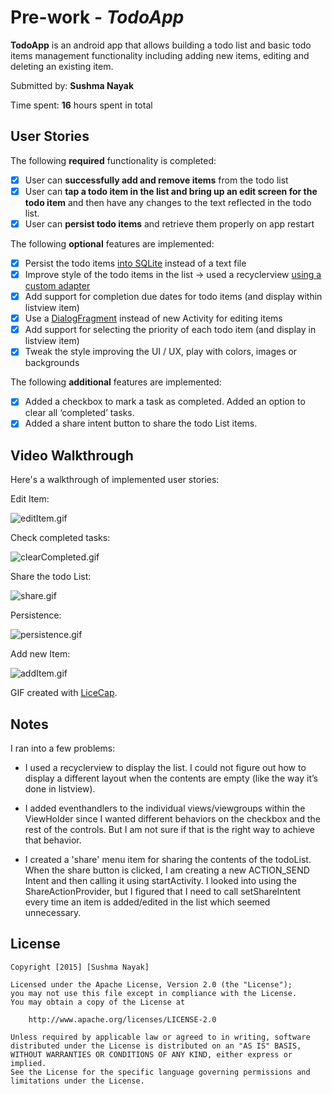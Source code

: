 # Pre-work - *TodoApp*

**TodoApp** is an android app that allows building a todo list and basic todo items management functionality including adding new items, editing and deleting an existing item.

Submitted by: **Sushma Nayak**

Time spent: **16** hours spent in total

## User Stories

The following **required** functionality is completed:

* [x] User can **successfully add and remove items** from the todo list
* [x] User can **tap a todo item in the list and bring up an edit screen for the todo item** and then have any changes to the text reflected in the todo list.
* [x] User can **persist todo items** and retrieve them properly on app restart

The following **optional** features are implemented:

* [x] Persist the todo items [into SQLite](http://guides.codepath.com/android/Persisting-Data-to-the-Device#sqlite) instead of a text file
* [x] Improve style of the todo items in the list -> used a recyclerview [using a custom adapter](http://guides.codepath.com/android/Using-an-ArrayAdapter-with-ListView)
* [x] Add support for completion due dates for todo items (and display within listview item)
* [x] Use a [DialogFragment](http://guides.codepath.com/android/Using-DialogFragment) instead of new Activity for editing items
* [x] Add support for selecting the priority of each todo item (and display in listview item)
* [x] Tweak the style improving the UI / UX, play with colors, images or backgrounds

The following **additional** features are implemented:

* [x]	Added a checkbox to mark a task as completed. Added an option to clear all ‘completed’ tasks.
* [x]	Added a share intent button to share the todo List items.

## Video Walkthrough 

Here's a walkthrough of implemented user stories:

Edit Item:

![editItem.gif](https://github.com/sushmatn/TodoApp/blob/master/editItem.gif)


Check completed tasks:

![clearCompleted.gif](https://github.com/sushmatn/TodoApp/blob/master/clearCompleted.gif)


Share the todo List:

![share.gif](https://github.com/sushmatn/TodoApp/blob/master/share.gif)


Persistence:

![persistence.gif](https://github.com/sushmatn/TodoApp/blob/master/persistence.gif)


Add new Item:

![addItem.gif](https://github.com/sushmatn/TodoApp/blob/master/addItem.gif)


GIF created with [LiceCap](http://www.cockos.com/licecap/).

## Notes

I ran into a few problems:

* I used a recyclerview to display the list. I could not figure out how to display a different layout when the contents are empty (like the way it’s done in listview).

* I added eventhandlers to the individual views/viewgroups within the ViewHolder since I wanted different behaviors on the checkbox and the rest of the controls. But I am not sure if that is the right way to achieve that behavior.

* I created a 'share' menu item for sharing the contents of the todoList. When the share button is clicked, I am creating a new ACTION_SEND Intent and then calling it using startActivity.
I looked into using the ShareActionProvider, but I figured that I need to call setShareIntent every time an item is added/edited in the list which seemed unnecessary.

## License

    Copyright [2015] [Sushma Nayak]

    Licensed under the Apache License, Version 2.0 (the "License");
    you may not use this file except in compliance with the License.
    You may obtain a copy of the License at

        http://www.apache.org/licenses/LICENSE-2.0

    Unless required by applicable law or agreed to in writing, software
    distributed under the License is distributed on an "AS IS" BASIS,
    WITHOUT WARRANTIES OR CONDITIONS OF ANY KIND, either express or implied.
    See the License for the specific language governing permissions and
    limitations under the License.
